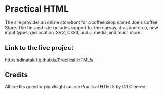 # Practical HTML

The site provides an online storefront for a coffee shop named Joe's Coffee Store. The finished site includes support for the canvas, drag and drop, new input types, geolocation, SVG, CSS3, audio, media, and much more.

## Link to the live project

https://dinataklit.github.io/Practical-HTML5/

## Credits

All credits goes for pluralsight course Practical HTML5
by Gill Cleeren

